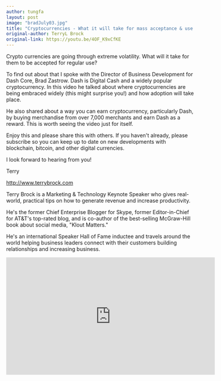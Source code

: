 ```yaml
---
author: tungfa
layout: post
image: "bradJuly03.jpg"
title: "Cryptocurrencies - What it will take for mass acceptance & use Dash is Digital Cash"
original-author: TerryL Brock
original-link: https://youtu.be/4OF_K9xCfKE
---
```




Crypto currencies are going through extreme volatility. What will it take for them to be accepted for regular use?

To find out about that I spoke with the Director of Business Development for Dash Core, Brad Zastrow. Dash is Digital Cash and a widely popular cryptocurrency. In this video he talked about where cryptocurrencies are being embraced widely (this might surprise you!) and how adoption will take place.

He also shared about a way you can earn cryptocurrency, particularly Dash, by buying merchandise from over 7,000 merchants and earn Dash as a reward. This is worth seeing the video just for itself.

Enjoy this and please share this with others. If you haven't already, please subscribe so you can keep up to date on new developments with blockchain, bitcoin, and other digital currencies.

I look forward to hearing from you!

Terry

http://www.terrybrock.com

Terry Brock is a Marketing & Technology Keynote Speaker who gives real-world, practical tips on how to generate revenue and increase productivity.

He's the former Chief Enterprise Blogger for Skype, former Editor-in-Chief for AT&T's top-rated blog, and is co-author of the best-selling McGraw-Hill book about social media, "Klout Matters."

He's an international Speaker Hall of Fame inductee and travels around the world helping business leaders connect with their customers building relationships and increasing business.

<iframe width="560" height="315" src="https://www.youtube.com/embed/4OF_K9xCfKE" frameborder="0" allow="autoplay; encrypted-media" allowfullscreen></iframe>
